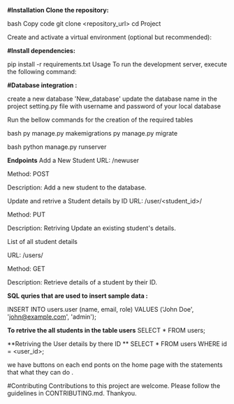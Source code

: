 **#Installation Clone the repository:**

bash Copy code
git clone <repository_url> cd Project

Create and activate a virtual environment (optional but recommended):

**#Install dependencies:**

pip install -r requirements.txt Usage To run the development server, execute the following command:

**#Database integration :** 

create a new database 'New_database' update the database name in the project setting.py file with username and password of your local database

Run the bellow commands for the creation of the required tables

bash
py manage.py makemigrations
py manage.py migrate

bash
python manage.py runserver 

**Endpoints**
Add a New Student URL: /newuser

Method: POST

Description: Add a new student to the database.

Update and retrive a Student details by ID URL: /user/<student_id>/

Method: PUT

Description: Retriving Update an existing student's details.

List of all student details

URL: /users/

Method: GET

Description: Retrieve details of a student by their ID.

**SQL quries that are used to insert sample data :**

INSERT INTO users.user (name, email, role) VALUES
('John Doe', 'john@example.com', 'admin');

**To retrive the all students in the table users**
SELECT * FROM users;

**Retriving the User details by there ID **
SELECT * FROM users WHERE id = <user_id>;

we have buttons on each end ponts on the home page with the statements that what they can do .


#Contributing Contributions to this project are welcome. Please follow the guidelines in CONTRIBUTING.md.
 
Thankyou.
